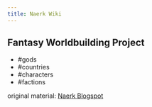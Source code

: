 ```yaml
---
title: Naerk Wiki
---
```


## Fantasy Worldbuilding Project

- #gods
- #countries
- #characters
- #factions

original material: [Naerk Blogspot](http://aclashofstoneandsteel.blogspot.com/) 